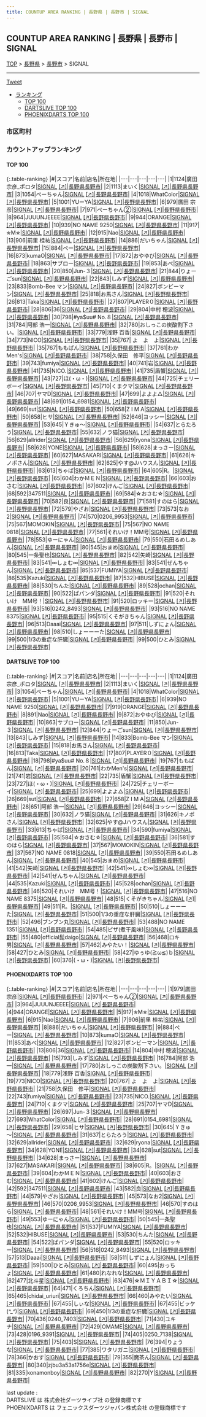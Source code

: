 ```yaml
---
title: COUNTUP AREA RANKING | 長野県 | 長野市 | SIGNAL
---
```

## COUNTUP AREA RANKING | 長野県 | 長野市 | SIGNAL

[TOP](/darts/rank/) > [長野県](/darts/rank/長野県/) > [長野市](/darts/rank/長野県/長野市/) > SIGNAL

___

<a href="https://twitter.com/share?ref_src=twsrc%5Etfw" data-text="COUNTUP AREA RANKING | 長野県長野市SIGNAL" class="twitter-share-button" data-hashtags="DARTSLIVE,PHOENIXDARTS,darts,ダーツ" data-show-count="false">Tweet</a>

* [ランキング](#カウントアップランキング)
    * [TOP 100](#top-100)
    * [DARTSLIVE TOP 100](#dartslive-top-100)
    * [PHOENIXDARTS TOP 100](#phoenixdarts-top-100)

### 市区町村

<ul>

</ul>

### カウントアップランキング

#### TOP 100



{:.table-ranking}
|#|スコア|名前|店名|所在地|
|---|---|---|---|---|
|1|1124|<span class="rank-name-dl">廣田宗彦_ポロタ</span>|<a href="/darts/rank/shops/f8ce31ae3980885bfec1ae84bb28bd87.html">SIGNAL</a> <a href="https://search.dartslive.com/jp/shop/f8ce31ae3980885bfec1ae84bb28bd87">[↗]</a>|<a href="/darts/rank/長野県/長野市">長野県長野市</a>|
|2|1113|<span class="rank-name-dl">まいく</span>|<a href="/darts/rank/shops/f8ce31ae3980885bfec1ae84bb28bd87.html">SIGNAL</a> <a href="https://search.dartslive.com/jp/shop/f8ce31ae3980885bfec1ae84bb28bd87">[↗]</a>|<a href="/darts/rank/長野県/長野市">長野県長野市</a>|
|3|1054|<span class="rank-name-dl">ぺーちゃん</span>|<a href="/darts/rank/shops/f8ce31ae3980885bfec1ae84bb28bd87.html">SIGNAL</a> <a href="https://search.dartslive.com/jp/shop/f8ce31ae3980885bfec1ae84bb28bd87">[↗]</a>|<a href="/darts/rank/長野県/長野市">長野県長野市</a>|
|4|1018|<span class="rank-name-dl">WhatColor</span>|<a href="/darts/rank/shops/f8ce31ae3980885bfec1ae84bb28bd87.html">SIGNAL</a> <a href="https://search.dartslive.com/jp/shop/f8ce31ae3980885bfec1ae84bb28bd87">[↗]</a>|<a href="/darts/rank/長野県/長野市">長野県長野市</a>|
|5|1001|<span class="rank-name-dl">YUーYA</span>|<a href="/darts/rank/shops/f8ce31ae3980885bfec1ae84bb28bd87.html">SIGNAL</a> <a href="https://search.dartslive.com/jp/shop/f8ce31ae3980885bfec1ae84bb28bd87">[↗]</a>|<a href="/darts/rank/長野県/長野市">長野県長野市</a>|
|6|979|<span class="rank-name-pd">廣田 宗彦</span>|<a href="/darts/rank/shops/65804.html">SIGNAL</a> <a href="https://vs.phoenixdarts.com/jp/shop/shopDetailInfo/s_65804?s_seq=65804">[↗]</a>|<a href="/darts/rank/長野県/長野市">長野県長野市</a>|
|7|971|<span class="rank-name-pd">ぺーちゃん②</span>|<a href="/darts/rank/shops/65804.html">SIGNAL</a> <a href="https://vs.phoenixdarts.com/jp/shop/shopDetailInfo/s_65804?s_seq=65804">[↗]</a>|<a href="/darts/rank/長野県/長野市">長野県長野市</a>|
|8|964|<span class="rank-name-pd">JUUUNJEEEE</span>|<a href="/darts/rank/shops/65804.html">SIGNAL</a> <a href="https://vs.phoenixdarts.com/jp/shop/shopDetailInfo/s_65804?s_seq=65804">[↗]</a>|<a href="/darts/rank/長野県/長野市">長野県長野市</a>|
|9|944|<span class="rank-name-pd">ORANGE</span>|<a href="/darts/rank/shops/65804.html">SIGNAL</a> <a href="https://vs.phoenixdarts.com/jp/shop/shopDetailInfo/s_65804?s_seq=65804">[↗]</a>|<a href="/darts/rank/長野県/長野市">長野県長野市</a>|
|10|939|<span class="rank-name-dl">NO NAME 9250</span>|<a href="/darts/rank/shops/f8ce31ae3980885bfec1ae84bb28bd87.html">SIGNAL</a> <a href="https://search.dartslive.com/jp/shop/f8ce31ae3980885bfec1ae84bb28bd87">[↗]</a>|<a href="/darts/rank/長野県/長野市">長野県長野市</a>|
|11|917|<span class="rank-name-pd">✯M✯</span>|<a href="/darts/rank/shops/65804.html">SIGNAL</a> <a href="https://vs.phoenixdarts.com/jp/shop/shopDetailInfo/s_65804?s_seq=65804">[↗]</a>|<a href="/darts/rank/長野県/長野市">長野県長野市</a>|
|12|915|<span class="rank-name-pd">Nao</span>|<a href="/darts/rank/shops/65804.html">SIGNAL</a> <a href="https://vs.phoenixdarts.com/jp/shop/shopDetailInfo/s_65804?s_seq=65804">[↗]</a>|<a href="/darts/rank/長野県/長野市">長野県長野市</a>|
|13|906|<span class="rank-name-pd"><span class="pro-icon-pd"></span>前里 桂祐</span>|<a href="/darts/rank/shops/65804.html">SIGNAL</a> <a href="https://vs.phoenixdarts.com/jp/shop/shopDetailInfo/s_65804?s_seq=65804">[↗]</a>|<a href="/darts/rank/長野県/長野市">長野県長野市</a>|
|14|886|<span class="rank-name-pd">だいちゃん</span>|<a href="/darts/rank/shops/65804.html">SIGNAL</a> <a href="https://vs.phoenixdarts.com/jp/shop/shopDetailInfo/s_65804?s_seq=65804">[↗]</a>|<a href="/darts/rank/長野県/長野市">長野県長野市</a>|
|15|884|<span class="rank-name-pd">ぺー</span>|<a href="/darts/rank/shops/65804.html">SIGNAL</a> <a href="https://vs.phoenixdarts.com/jp/shop/shopDetailInfo/s_65804?s_seq=65804">[↗]</a>|<a href="/darts/rank/長野県/長野市">長野県長野市</a>|
|16|873|<span class="rank-name-pd">kumaO</span>|<a href="/darts/rank/shops/65804.html">SIGNAL</a> <a href="https://vs.phoenixdarts.com/jp/shop/shopDetailInfo/s_65804?s_seq=65804">[↗]</a>|<a href="/darts/rank/長野県/長野市">長野県長野市</a>|
|17|872|<span class="rank-name-dl">おやゆび</span>|<a href="/darts/rank/shops/f8ce31ae3980885bfec1ae84bb28bd87.html">SIGNAL</a> <a href="https://search.dartslive.com/jp/shop/f8ce31ae3980885bfec1ae84bb28bd87">[↗]</a>|<a href="/darts/rank/長野県/長野市">長野県長野市</a>|
|18|863|<span class="rank-name-dl">サブロー</span>|<a href="/darts/rank/shops/f8ce31ae3980885bfec1ae84bb28bd87.html">SIGNAL</a> <a href="https://search.dartslive.com/jp/shop/f8ce31ae3980885bfec1ae84bb28bd87">[↗]</a>|<a href="/darts/rank/長野県/長野市">長野県長野市</a>|
|19|853|<span class="rank-name-pd">あべ</span>|<a href="/darts/rank/shops/65804.html">SIGNAL</a> <a href="https://vs.phoenixdarts.com/jp/shop/shopDetailInfo/s_65804?s_seq=65804">[↗]</a>|<a href="/darts/rank/長野県/長野市">長野県長野市</a>|
|20|850|<span class="rank-name-dl">Jun-３</span>|<a href="/darts/rank/shops/f8ce31ae3980885bfec1ae84bb28bd87.html">SIGNAL</a> <a href="https://search.dartslive.com/jp/shop/f8ce31ae3980885bfec1ae84bb28bd87">[↗]</a>|<a href="/darts/rank/長野県/長野市">長野県長野市</a>|
|21|844|<span class="rank-name-dl">りょーごsun</span>|<a href="/darts/rank/shops/f8ce31ae3980885bfec1ae84bb28bd87.html">SIGNAL</a> <a href="https://search.dartslive.com/jp/shop/f8ce31ae3980885bfec1ae84bb28bd87">[↗]</a>|<a href="/darts/rank/長野県/長野市">長野県長野市</a>|
|22|843|<span class="rank-name-dl">しみず</span>|<a href="/darts/rank/shops/f8ce31ae3980885bfec1ae84bb28bd87.html">SIGNAL</a> <a href="https://search.dartslive.com/jp/shop/f8ce31ae3980885bfec1ae84bb28bd87">[↗]</a>|<a href="/darts/rank/長野県/長野市">長野県長野市</a>|
|23|833|<span class="rank-name-dl">Bomb-Bee マン</span>|<a href="/darts/rank/shops/f8ce31ae3980885bfec1ae84bb28bd87.html">SIGNAL</a> <a href="https://search.dartslive.com/jp/shop/f8ce31ae3980885bfec1ae84bb28bd87">[↗]</a>|<a href="/darts/rank/長野県/長野市">長野県長野市</a>|
|24|827|<span class="rank-name-pd">ボンビーマン</span>|<a href="/darts/rank/shops/65804.html">SIGNAL</a> <a href="https://vs.phoenixdarts.com/jp/shop/shopDetailInfo/s_65804?s_seq=65804">[↗]</a>|<a href="/darts/rank/長野県/長野市">長野県長野市</a>|
|25|818|<span class="rank-name-dl">お馬さん</span>|<a href="/darts/rank/shops/f8ce31ae3980885bfec1ae84bb28bd87.html">SIGNAL</a> <a href="https://search.dartslive.com/jp/shop/f8ce31ae3980885bfec1ae84bb28bd87">[↗]</a>|<a href="/darts/rank/長野県/長野市">長野県長野市</a>|
|26|813|<span class="rank-name-dl">Taka</span>|<a href="/darts/rank/shops/f8ce31ae3980885bfec1ae84bb28bd87.html">SIGNAL</a> <a href="https://search.dartslive.com/jp/shop/f8ce31ae3980885bfec1ae84bb28bd87">[↗]</a>|<a href="/darts/rank/長野県/長野市">長野県長野市</a>|
|27|807|<span class="rank-name-dl">PLAYER０</span>|<a href="/darts/rank/shops/f8ce31ae3980885bfec1ae84bb28bd87.html">SIGNAL</a> <a href="https://search.dartslive.com/jp/shop/f8ce31ae3980885bfec1ae84bb28bd87">[↗]</a>|<a href="/darts/rank/長野県/長野市">長野県長野市</a>|
|28|806|<span class="rank-name-pd">36</span>|<a href="/darts/rank/shops/65804.html">SIGNAL</a> <a href="https://vs.phoenixdarts.com/jp/shop/shopDetailInfo/s_65804?s_seq=65804">[↗]</a>|<a href="/darts/rank/長野県/長野市">長野県長野市</a>|
|29|804|<span class="rank-name-pd"><span class="pro-icon-pd"></span>中村 穂波</span>|<a href="/darts/rank/shops/65804.html">SIGNAL</a> <a href="https://vs.phoenixdarts.com/jp/shop/shopDetailInfo/s_65804?s_seq=65804">[↗]</a>|<a href="/darts/rank/長野県/長野市">長野県長野市</a>|
|30|798|<span class="rank-name-dl">#ya$uu# No.８</span>|<a href="/darts/rank/shops/f8ce31ae3980885bfec1ae84bb28bd87.html">SIGNAL</a> <a href="https://search.dartslive.com/jp/shop/f8ce31ae3980885bfec1ae84bb28bd87">[↗]</a>|<a href="/darts/rank/長野県/長野市">長野県長野市</a>|
|31|784|<span class="rank-name-pd">阿部 浩一</span>|<a href="/darts/rank/shops/65804.html">SIGNAL</a> <a href="https://vs.phoenixdarts.com/jp/shop/shopDetailInfo/s_65804?s_seq=65804">[↗]</a>|<a href="/darts/rank/長野県/長野市">長野県長野市</a>|
|32|780|<span class="rank-name-pd">おしっこの炭酸割下さい。</span>|<a href="/darts/rank/shops/65804.html">SIGNAL</a> <a href="https://vs.phoenixdarts.com/jp/shop/shopDetailInfo/s_65804?s_seq=65804">[↗]</a>|<a href="/darts/rank/長野県/長野市">長野県長野市</a>|
|33|779|<span class="rank-name-pd"><span class="pro-icon-pd"></span>浅野 百香</span>|<a href="/darts/rank/shops/65804.html">SIGNAL</a> <a href="https://vs.phoenixdarts.com/jp/shop/shopDetailInfo/s_65804?s_seq=65804">[↗]</a>|<a href="/darts/rank/長野県/長野市">長野県長野市</a>|
|34|773|<span class="rank-name-pd">NICO</span>|<a href="/darts/rank/shops/65804.html">SIGNAL</a> <a href="https://vs.phoenixdarts.com/jp/shop/shopDetailInfo/s_65804?s_seq=65804">[↗]</a>|<a href="/darts/rank/長野県/長野市">長野県長野市</a>|
|35|767|<span class="rank-name-pd"> よ　よ　よ</span>|<a href="/darts/rank/shops/65804.html">SIGNAL</a> <a href="https://vs.phoenixdarts.com/jp/shop/shopDetailInfo/s_65804?s_seq=65804">[↗]</a>|<a href="/darts/rank/長野県/長野市">長野県長野市</a>|
|35|767|<span class="rank-name-dl">ももぱん</span>|<a href="/darts/rank/shops/f8ce31ae3980885bfec1ae84bb28bd87.html">SIGNAL</a> <a href="https://search.dartslive.com/jp/shop/f8ce31ae3980885bfec1ae84bb28bd87">[↗]</a>|<a href="/darts/rank/長野県/長野市">長野県長野市</a>|
|37|761|<span class="rank-name-dl">わかMen&#x27;s</span>|<a href="/darts/rank/shops/f8ce31ae3980885bfec1ae84bb28bd87.html">SIGNAL</a> <a href="https://search.dartslive.com/jp/shop/f8ce31ae3980885bfec1ae84bb28bd87">[↗]</a>|<a href="/darts/rank/長野県/長野市">長野県長野市</a>|
|38|758|<span class="rank-name-pd">久保田　修平</span>|<a href="/darts/rank/shops/65804.html">SIGNAL</a> <a href="https://vs.phoenixdarts.com/jp/shop/shopDetailInfo/s_65804?s_seq=65804">[↗]</a>|<a href="/darts/rank/長野県/長野市">長野県長野市</a>|
|39|743|<span class="rank-name-pd">fumiya</span>|<a href="/darts/rank/shops/65804.html">SIGNAL</a> <a href="https://vs.phoenixdarts.com/jp/shop/shopDetailInfo/s_65804?s_seq=65804">[↗]</a>|<a href="/darts/rank/長野県/長野市">長野県長野市</a>|
|40|741|<span class="rank-name-dl">岩</span>|<a href="/darts/rank/shops/f8ce31ae3980885bfec1ae84bb28bd87.html">SIGNAL</a> <a href="https://search.dartslive.com/jp/shop/f8ce31ae3980885bfec1ae84bb28bd87">[↗]</a>|<a href="/darts/rank/長野県/長野市">長野県長野市</a>|
|41|735|<span class="rank-name-pd">NICO.</span>|<a href="/darts/rank/shops/65804.html">SIGNAL</a> <a href="https://vs.phoenixdarts.com/jp/shop/shopDetailInfo/s_65804?s_seq=65804">[↗]</a>|<a href="/darts/rank/長野県/長野市">長野県長野市</a>|
|41|735|<span class="rank-name-dl">盾蟹</span>|<a href="/darts/rank/shops/f8ce31ae3980885bfec1ae84bb28bd87.html">SIGNAL</a> <a href="https://search.dartslive.com/jp/shop/f8ce31ae3980885bfec1ae84bb28bd87">[↗]</a>|<a href="/darts/rank/長野県/長野市">長野県長野市</a>|
|43|727|<span class="rank-name-dl">ほ(・ω・)</span>|<a href="/darts/rank/shops/f8ce31ae3980885bfec1ae84bb28bd87.html">SIGNAL</a> <a href="https://search.dartslive.com/jp/shop/f8ce31ae3980885bfec1ae84bb28bd87">[↗]</a>|<a href="/darts/rank/長野県/長野市">長野県長野市</a>|
|44|725|<span class="rank-name-dl">チェリーボーイ</span>|<a href="/darts/rank/shops/f8ce31ae3980885bfec1ae84bb28bd87.html">SIGNAL</a> <a href="https://search.dartslive.com/jp/shop/f8ce31ae3980885bfec1ae84bb28bd87">[↗]</a>|<a href="/darts/rank/長野県/長野市">長野県長野市</a>|
|45|710|<span class="rank-name-pd">くまクマ</span>|<a href="/darts/rank/shops/65804.html">SIGNAL</a> <a href="https://vs.phoenixdarts.com/jp/shop/shopDetailInfo/s_65804?s_seq=65804">[↗]</a>|<a href="/darts/rank/長野県/長野市">長野県長野市</a>|
|46|707|<span class="rank-name-pd">ヤマD</span>|<a href="/darts/rank/shops/65804.html">SIGNAL</a> <a href="https://vs.phoenixdarts.com/jp/shop/shopDetailInfo/s_65804?s_seq=65804">[↗]</a>|<a href="/darts/rank/長野県/長野市">長野県長野市</a>|
|47|699|<span class="rank-name-dl">よよよ△</span>|<a href="/darts/rank/shops/f8ce31ae3980885bfec1ae84bb28bd87.html">SIGNAL</a> <a href="https://search.dartslive.com/jp/shop/f8ce31ae3980885bfec1ae84bb28bd87">[↗]</a>|<a href="/darts/rank/長野県/長野市">長野県長野市</a>|
|48|691|<span class="rank-name-pd">0154_6981</span>|<a href="/darts/rank/shops/65804.html">SIGNAL</a> <a href="https://vs.phoenixdarts.com/jp/shop/shopDetailInfo/s_65804?s_seq=65804">[↗]</a>|<a href="/darts/rank/長野県/長野市">長野県長野市</a>|
|49|669|<span class="rank-name-dl">sut</span>|<a href="/darts/rank/shops/f8ce31ae3980885bfec1ae84bb28bd87.html">SIGNAL</a> <a href="https://search.dartslive.com/jp/shop/f8ce31ae3980885bfec1ae84bb28bd87">[↗]</a>|<a href="/darts/rank/長野県/長野市">長野県長野市</a>|
|50|658|<span class="rank-name-dl">Z I M A</span>|<a href="/darts/rank/shops/f8ce31ae3980885bfec1ae84bb28bd87.html">SIGNAL</a> <a href="https://search.dartslive.com/jp/shop/f8ce31ae3980885bfec1ae84bb28bd87">[↗]</a>|<a href="/darts/rank/長野県/長野市">長野県長野市</a>|
|50|658|<span class="rank-name-pd">ヒサ</span>|<a href="/darts/rank/shops/65804.html">SIGNAL</a> <a href="https://vs.phoenixdarts.com/jp/shop/shopDetailInfo/s_65804?s_seq=65804">[↗]</a>|<a href="/darts/rank/長野県/長野市">長野県長野市</a>|
|52|646|<span class="rank-name-dl">ヨッシー</span>|<a href="/darts/rank/shops/f8ce31ae3980885bfec1ae84bb28bd87.html">SIGNAL</a> <a href="https://search.dartslive.com/jp/shop/f8ce31ae3980885bfec1ae84bb28bd87">[↗]</a>|<a href="/darts/rank/長野県/長野市">長野県長野市</a>|
|53|645|<span class="rank-name-pd">Ｙきゅ～</span>|<a href="/darts/rank/shops/65804.html">SIGNAL</a> <a href="https://vs.phoenixdarts.com/jp/shop/shopDetailInfo/s_65804?s_seq=65804">[↗]</a>|<a href="/darts/rank/長野県/長野市">長野県長野市</a>|
|54|637|<span class="rank-name-pd">とらたろう</span>|<a href="/darts/rank/shops/65804.html">SIGNAL</a> <a href="https://vs.phoenixdarts.com/jp/shop/shopDetailInfo/s_65804?s_seq=65804">[↗]</a>|<a href="/darts/rank/長野県/長野市">長野県長野市</a>|
|55|632|<span class="rank-name-dl">ノラ猫</span>|<a href="/darts/rank/shops/f8ce31ae3980885bfec1ae84bb28bd87.html">SIGNAL</a> <a href="https://search.dartslive.com/jp/shop/f8ce31ae3980885bfec1ae84bb28bd87">[↗]</a>|<a href="/darts/rank/長野県/長野市">長野県長野市</a>|
|56|629|<span class="rank-name-pd">allrider</span>|<a href="/darts/rank/shops/65804.html">SIGNAL</a> <a href="https://vs.phoenixdarts.com/jp/shop/shopDetailInfo/s_65804?s_seq=65804">[↗]</a>|<a href="/darts/rank/長野県/長野市">長野県長野市</a>|
|56|629|<span class="rank-name-pd">ryona</span>|<a href="/darts/rank/shops/65804.html">SIGNAL</a> <a href="https://vs.phoenixdarts.com/jp/shop/shopDetailInfo/s_65804?s_seq=65804">[↗]</a>|<a href="/darts/rank/長野県/長野市">長野県長野市</a>|
|58|628|<span class="rank-name-pd">YONE</span>|<a href="/darts/rank/shops/65804.html">SIGNAL</a> <a href="https://vs.phoenixdarts.com/jp/shop/shopDetailInfo/s_65804?s_seq=65804">[↗]</a>|<a href="/darts/rank/長野県/長野市">長野県長野市</a>|
|58|628|<span class="rank-name-pd">まっさー</span>|<a href="/darts/rank/shops/65804.html">SIGNAL</a> <a href="https://vs.phoenixdarts.com/jp/shop/shopDetailInfo/s_65804?s_seq=65804">[↗]</a>|<a href="/darts/rank/長野県/長野市">長野県長野市</a>|
|60|627|<span class="rank-name-pd">MASAKARI</span>|<a href="/darts/rank/shops/65804.html">SIGNAL</a> <a href="https://vs.phoenixdarts.com/jp/shop/shopDetailInfo/s_65804?s_seq=65804">[↗]</a>|<a href="/darts/rank/長野県/長野市">長野県長野市</a>|
|61|626|<span class="rank-name-dl">キノポさん</span>|<a href="/darts/rank/shops/f8ce31ae3980885bfec1ae84bb28bd87.html">SIGNAL</a> <a href="https://search.dartslive.com/jp/shop/f8ce31ae3980885bfec1ae84bb28bd87">[↗]</a>|<a href="/darts/rank/長野県/長野市">長野県長野市</a>|
|62|625|<span class="rank-name-dl">やす@Jハウスん</span>|<a href="/darts/rank/shops/f8ce31ae3980885bfec1ae84bb28bd87.html">SIGNAL</a> <a href="https://search.dartslive.com/jp/shop/f8ce31ae3980885bfec1ae84bb28bd87">[↗]</a>|<a href="/darts/rank/長野県/長野市">長野県長野市</a>|
|63|613|<span class="rank-name-dl">ちゃぱ</span>|<a href="/darts/rank/shops/f8ce31ae3980885bfec1ae84bb28bd87.html">SIGNAL</a> <a href="https://search.dartslive.com/jp/shop/f8ce31ae3980885bfec1ae84bb28bd87">[↗]</a>|<a href="/darts/rank/長野県/長野市">長野県長野市</a>|
|64|605|<span class="rank-name-pd">R。</span>|<a href="/darts/rank/shops/65804.html">SIGNAL</a> <a href="https://vs.phoenixdarts.com/jp/shop/shopDetailInfo/s_65804?s_seq=65804">[↗]</a>|<a href="/darts/rank/長野県/長野市">長野県長野市</a>|
|65|604|<span class="rank-name-pd">わかＭＥＮ</span>|<a href="/darts/rank/shops/65804.html">SIGNAL</a> <a href="https://vs.phoenixdarts.com/jp/shop/shopDetailInfo/s_65804?s_seq=65804">[↗]</a>|<a href="/darts/rank/長野県/長野市">長野県長野市</a>|
|66|603|<span class="rank-name-pd">おさむ</span>|<a href="/darts/rank/shops/65804.html">SIGNAL</a> <a href="https://vs.phoenixdarts.com/jp/shop/shopDetailInfo/s_65804?s_seq=65804">[↗]</a>|<a href="/darts/rank/長野県/長野市">長野県長野市</a>|
|67|602|<span class="rank-name-pd">けんご</span>|<a href="/darts/rank/shops/65804.html">SIGNAL</a> <a href="https://vs.phoenixdarts.com/jp/shop/shopDetailInfo/s_65804?s_seq=65804">[↗]</a>|<a href="/darts/rank/長野県/長野市">長野県長野市</a>|
|68|592|<span class="rank-name-pd">347511</span>|<a href="/darts/rank/shops/65804.html">SIGNAL</a> <a href="https://vs.phoenixdarts.com/jp/shop/shopDetailInfo/s_65804?s_seq=65804">[↗]</a>|<a href="/darts/rank/長野県/長野市">長野県長野市</a>|
|69|584|<span class="rank-name-dl">☆おさむ☆</span>|<a href="/darts/rank/shops/f8ce31ae3980885bfec1ae84bb28bd87.html">SIGNAL</a> <a href="https://search.dartslive.com/jp/shop/f8ce31ae3980885bfec1ae84bb28bd87">[↗]</a>|<a href="/darts/rank/長野県/長野市">長野県長野市</a>|
|70|582|<span class="rank-name-pd">良</span>|<a href="/darts/rank/shops/65804.html">SIGNAL</a> <a href="https://vs.phoenixdarts.com/jp/shop/shopDetailInfo/s_65804?s_seq=65804">[↗]</a>|<a href="/darts/rank/長野県/長野市">長野県長野市</a>|
|71|581|<span class="rank-name-dl">すのはら</span>|<a href="/darts/rank/shops/f8ce31ae3980885bfec1ae84bb28bd87.html">SIGNAL</a> <a href="https://search.dartslive.com/jp/shop/f8ce31ae3980885bfec1ae84bb28bd87">[↗]</a>|<a href="/darts/rank/長野県/長野市">長野県長野市</a>|
|72|579|<span class="rank-name-pd">やざお</span>|<a href="/darts/rank/shops/65804.html">SIGNAL</a> <a href="https://vs.phoenixdarts.com/jp/shop/shopDetailInfo/s_65804?s_seq=65804">[↗]</a>|<a href="/darts/rank/長野県/長野市">長野県長野市</a>|
|73|573|<span class="rank-name-pd">なお2</span>|<a href="/darts/rank/shops/65804.html">SIGNAL</a> <a href="https://vs.phoenixdarts.com/jp/shop/shopDetailInfo/s_65804?s_seq=65804">[↗]</a>|<a href="/darts/rank/長野県/長野市">長野県長野市</a>|
|74|570|<span class="rank-name-pd">0206_9953</span>|<a href="/darts/rank/shops/65804.html">SIGNAL</a> <a href="https://vs.phoenixdarts.com/jp/shop/shopDetailInfo/s_65804?s_seq=65804">[↗]</a>|<a href="/darts/rank/長野県/長野市">長野県長野市</a>|
|75|567|<span class="rank-name-dl">MOMOKIN</span>|<a href="/darts/rank/shops/f8ce31ae3980885bfec1ae84bb28bd87.html">SIGNAL</a> <a href="https://search.dartslive.com/jp/shop/f8ce31ae3980885bfec1ae84bb28bd87">[↗]</a>|<a href="/darts/rank/長野県/長野市">長野県長野市</a>|
|75|567|<span class="rank-name-dl">NO NAME 0818</span>|<a href="/darts/rank/shops/f8ce31ae3980885bfec1ae84bb28bd87.html">SIGNAL</a> <a href="https://search.dartslive.com/jp/shop/f8ce31ae3980885bfec1ae84bb28bd87">[↗]</a>|<a href="/darts/rank/長野県/長野市">長野県長野市</a>|
|77|561|<span class="rank-name-pd">それいけ！MM号</span>|<a href="/darts/rank/shops/65804.html">SIGNAL</a> <a href="https://vs.phoenixdarts.com/jp/shop/shopDetailInfo/s_65804?s_seq=65804">[↗]</a>|<a href="/darts/rank/長野県/長野市">長野県長野市</a>|
|78|553|<span class="rank-name-pd">ゆーにゃん</span>|<a href="/darts/rank/shops/65804.html">SIGNAL</a> <a href="https://vs.phoenixdarts.com/jp/shop/shopDetailInfo/s_65804?s_seq=65804">[↗]</a>|<a href="/darts/rank/長野県/長野市">長野県長野市</a>|
|79|550|<span class="rank-name-dl">石田るめしあん</span>|<a href="/darts/rank/shops/f8ce31ae3980885bfec1ae84bb28bd87.html">SIGNAL</a> <a href="https://search.dartslive.com/jp/shop/f8ce31ae3980885bfec1ae84bb28bd87">[↗]</a>|<a href="/darts/rank/長野県/長野市">長野県長野市</a>|
|80|545|<span class="rank-name-dl">おまめ</span>|<a href="/darts/rank/shops/f8ce31ae3980885bfec1ae84bb28bd87.html">SIGNAL</a> <a href="https://search.dartslive.com/jp/shop/f8ce31ae3980885bfec1ae84bb28bd87">[↗]</a>|<a href="/darts/rank/長野県/長野市">長野県長野市</a>|
|80|545|<span class="rank-name-pd">一条聖也</span>|<a href="/darts/rank/shops/65804.html">SIGNAL</a> <a href="https://vs.phoenixdarts.com/jp/shop/shopDetailInfo/s_65804?s_seq=65804">[↗]</a>|<a href="/darts/rank/長野県/長野市">長野県長野市</a>|
|82|542|<span class="rank-name-dl">矢崎</span>|<a href="/darts/rank/shops/f8ce31ae3980885bfec1ae84bb28bd87.html">SIGNAL</a> <a href="https://search.dartslive.com/jp/shop/f8ce31ae3980885bfec1ae84bb28bd87">[↗]</a>|<a href="/darts/rank/長野県/長野市">長野県長野市</a>|
|83|541|<span class="rank-name-dl">∞しょむ∞</span>|<a href="/darts/rank/shops/f8ce31ae3980885bfec1ae84bb28bd87.html">SIGNAL</a> <a href="https://search.dartslive.com/jp/shop/f8ce31ae3980885bfec1ae84bb28bd87">[↗]</a>|<a href="/darts/rank/長野県/長野市">長野県長野市</a>|
|83|541|<span class="rank-name-dl">ぜんちゃん</span>|<a href="/darts/rank/shops/f8ce31ae3980885bfec1ae84bb28bd87.html">SIGNAL</a> <a href="https://search.dartslive.com/jp/shop/f8ce31ae3980885bfec1ae84bb28bd87">[↗]</a>|<a href="/darts/rank/長野県/長野市">長野県長野市</a>|
|85|537|<span class="rank-name-pd">FUMIYA</span>|<a href="/darts/rank/shops/65804.html">SIGNAL</a> <a href="https://vs.phoenixdarts.com/jp/shop/shopDetailInfo/s_65804?s_seq=65804">[↗]</a>|<a href="/darts/rank/長野県/長野市">長野県長野市</a>|
|86|535|<span class="rank-name-dl">Kazuki</span>|<a href="/darts/rank/shops/f8ce31ae3980885bfec1ae84bb28bd87.html">SIGNAL</a> <a href="https://search.dartslive.com/jp/shop/f8ce31ae3980885bfec1ae84bb28bd87">[↗]</a>|<a href="/darts/rank/長野県/長野市">長野県長野市</a>|
|87|532|<span class="rank-name-pd">HIBUSE</span>|<a href="/darts/rank/shops/65804.html">SIGNAL</a> <a href="https://vs.phoenixdarts.com/jp/shop/shopDetailInfo/s_65804?s_seq=65804">[↗]</a>|<a href="/darts/rank/長野県/長野市">長野県長野市</a>|
|88|530|<span class="rank-name-pd">ちんた</span>|<a href="/darts/rank/shops/65804.html">SIGNAL</a> <a href="https://vs.phoenixdarts.com/jp/shop/shopDetailInfo/s_65804?s_seq=65804">[↗]</a>|<a href="/darts/rank/長野県/長野市">長野県長野市</a>|
|89|528|<span class="rank-name-dl">ochan</span>|<a href="/darts/rank/shops/f8ce31ae3980885bfec1ae84bb28bd87.html">SIGNAL</a> <a href="https://search.dartslive.com/jp/shop/f8ce31ae3980885bfec1ae84bb28bd87">[↗]</a>|<a href="/darts/rank/長野県/長野市">長野県長野市</a>|
|90|522|<span class="rank-name-pd">ぱパンダ</span>|<a href="/darts/rank/shops/65804.html">SIGNAL</a> <a href="https://vs.phoenixdarts.com/jp/shop/shopDetailInfo/s_65804?s_seq=65804">[↗]</a>|<a href="/darts/rank/長野県/長野市">長野県長野市</a>|
|91|520|<span class="rank-name-dl">それいけ　MM号！</span>|<a href="/darts/rank/shops/f8ce31ae3980885bfec1ae84bb28bd87.html">SIGNAL</a> <a href="https://search.dartslive.com/jp/shop/f8ce31ae3980885bfec1ae84bb28bd87">[↗]</a>|<a href="/darts/rank/長野県/長野市">長野県長野市</a>|
|91|520|<span class="rank-name-pd">ロッキー</span>|<a href="/darts/rank/shops/65804.html">SIGNAL</a> <a href="https://vs.phoenixdarts.com/jp/shop/shopDetailInfo/s_65804?s_seq=65804">[↗]</a>|<a href="/darts/rank/長野県/長野市">長野県長野市</a>|
|93|516|<span class="rank-name-pd">0242_8493</span>|<a href="/darts/rank/shops/65804.html">SIGNAL</a> <a href="https://vs.phoenixdarts.com/jp/shop/shopDetailInfo/s_65804?s_seq=65804">[↗]</a>|<a href="/darts/rank/長野県/長野市">長野県長野市</a>|
|93|516|<span class="rank-name-dl">NO NAME 8375</span>|<a href="/darts/rank/shops/f8ce31ae3980885bfec1ae84bb28bd87.html">SIGNAL</a> <a href="https://search.dartslive.com/jp/shop/f8ce31ae3980885bfec1ae84bb28bd87">[↗]</a>|<a href="/darts/rank/長野県/長野市">長野県長野市</a>|
|95|515|<span class="rank-name-dl">くそがきちゃん</span>|<a href="/darts/rank/shops/f8ce31ae3980885bfec1ae84bb28bd87.html">SIGNAL</a> <a href="https://search.dartslive.com/jp/shop/f8ce31ae3980885bfec1ae84bb28bd87">[↗]</a>|<a href="/darts/rank/長野県/長野市">長野県長野市</a>|
|96|513|<span class="rank-name-pd">Daaai</span>|<a href="/darts/rank/shops/65804.html">SIGNAL</a> <a href="https://vs.phoenixdarts.com/jp/shop/shopDetailInfo/s_65804?s_seq=65804">[↗]</a>|<a href="/darts/rank/長野県/長野市">長野県長野市</a>|
|97|511|<span class="rank-name-pd">しずにょん</span>|<a href="/darts/rank/shops/65804.html">SIGNAL</a> <a href="https://vs.phoenixdarts.com/jp/shop/shopDetailInfo/s_65804?s_seq=65804">[↗]</a>|<a href="/darts/rank/長野県/長野市">長野県長野市</a>|
|98|510|<span class="rank-name-dl">しょーーーた</span>|<a href="/darts/rank/shops/f8ce31ae3980885bfec1ae84bb28bd87.html">SIGNAL</a> <a href="https://search.dartslive.com/jp/shop/f8ce31ae3980885bfec1ae84bb28bd87">[↗]</a>|<a href="/darts/rank/長野県/長野市">長野県長野市</a>|
|99|500|<span class="rank-name-dl">1/3の重症な肝臓</span>|<a href="/darts/rank/shops/f8ce31ae3980885bfec1ae84bb28bd87.html">SIGNAL</a> <a href="https://search.dartslive.com/jp/shop/f8ce31ae3980885bfec1ae84bb28bd87">[↗]</a>|<a href="/darts/rank/長野県/長野市">長野県長野市</a>|
|99|500|<span class="rank-name-pd">ひとみ</span>|<a href="/darts/rank/shops/65804.html">SIGNAL</a> <a href="https://vs.phoenixdarts.com/jp/shop/shopDetailInfo/s_65804?s_seq=65804">[↗]</a>|<a href="/darts/rank/長野県/長野市">長野県長野市</a>|


#### DARTSLIVE TOP 100



{:.table-ranking}
|#|スコア|名前|店名|所在地|
|---|---|---|---|---|
|1|1124|<span class="rank-name-dl">廣田宗彦_ポロタ</span>|<a href="/darts/rank/shops/f8ce31ae3980885bfec1ae84bb28bd87.html">SIGNAL</a> <a href="https://search.dartslive.com/jp/shop/f8ce31ae3980885bfec1ae84bb28bd87">[↗]</a>|<a href="/darts/rank/長野県/長野市">長野県長野市</a>|
|2|1113|<span class="rank-name-dl">まいく</span>|<a href="/darts/rank/shops/f8ce31ae3980885bfec1ae84bb28bd87.html">SIGNAL</a> <a href="https://search.dartslive.com/jp/shop/f8ce31ae3980885bfec1ae84bb28bd87">[↗]</a>|<a href="/darts/rank/長野県/長野市">長野県長野市</a>|
|3|1054|<span class="rank-name-dl">ぺーちゃん</span>|<a href="/darts/rank/shops/f8ce31ae3980885bfec1ae84bb28bd87.html">SIGNAL</a> <a href="https://search.dartslive.com/jp/shop/f8ce31ae3980885bfec1ae84bb28bd87">[↗]</a>|<a href="/darts/rank/長野県/長野市">長野県長野市</a>|
|4|1018|<span class="rank-name-dl">WhatColor</span>|<a href="/darts/rank/shops/f8ce31ae3980885bfec1ae84bb28bd87.html">SIGNAL</a> <a href="https://search.dartslive.com/jp/shop/f8ce31ae3980885bfec1ae84bb28bd87">[↗]</a>|<a href="/darts/rank/長野県/長野市">長野県長野市</a>|
|5|1001|<span class="rank-name-dl">YUーYA</span>|<a href="/darts/rank/shops/f8ce31ae3980885bfec1ae84bb28bd87.html">SIGNAL</a> <a href="https://search.dartslive.com/jp/shop/f8ce31ae3980885bfec1ae84bb28bd87">[↗]</a>|<a href="/darts/rank/長野県/長野市">長野県長野市</a>|
|6|939|<span class="rank-name-dl">NO NAME 9250</span>|<a href="/darts/rank/shops/f8ce31ae3980885bfec1ae84bb28bd87.html">SIGNAL</a> <a href="https://search.dartslive.com/jp/shop/f8ce31ae3980885bfec1ae84bb28bd87">[↗]</a>|<a href="/darts/rank/長野県/長野市">長野県長野市</a>|
|7|919|<span class="rank-name-dl">ORANGE</span>|<a href="/darts/rank/shops/f8ce31ae3980885bfec1ae84bb28bd87.html">SIGNAL</a> <a href="https://search.dartslive.com/jp/shop/f8ce31ae3980885bfec1ae84bb28bd87">[↗]</a>|<a href="/darts/rank/長野県/長野市">長野県長野市</a>|
|8|891|<span class="rank-name-dl">Nao</span>|<a href="/darts/rank/shops/f8ce31ae3980885bfec1ae84bb28bd87.html">SIGNAL</a> <a href="https://search.dartslive.com/jp/shop/f8ce31ae3980885bfec1ae84bb28bd87">[↗]</a>|<a href="/darts/rank/長野県/長野市">長野県長野市</a>|
|9|872|<span class="rank-name-dl">おやゆび</span>|<a href="/darts/rank/shops/f8ce31ae3980885bfec1ae84bb28bd87.html">SIGNAL</a> <a href="https://search.dartslive.com/jp/shop/f8ce31ae3980885bfec1ae84bb28bd87">[↗]</a>|<a href="/darts/rank/長野県/長野市">長野県長野市</a>|
|10|863|<span class="rank-name-dl">サブロー</span>|<a href="/darts/rank/shops/f8ce31ae3980885bfec1ae84bb28bd87.html">SIGNAL</a> <a href="https://search.dartslive.com/jp/shop/f8ce31ae3980885bfec1ae84bb28bd87">[↗]</a>|<a href="/darts/rank/長野県/長野市">長野県長野市</a>|
|11|850|<span class="rank-name-dl">Jun-３</span>|<a href="/darts/rank/shops/f8ce31ae3980885bfec1ae84bb28bd87.html">SIGNAL</a> <a href="https://search.dartslive.com/jp/shop/f8ce31ae3980885bfec1ae84bb28bd87">[↗]</a>|<a href="/darts/rank/長野県/長野市">長野県長野市</a>|
|12|844|<span class="rank-name-dl">りょーごsun</span>|<a href="/darts/rank/shops/f8ce31ae3980885bfec1ae84bb28bd87.html">SIGNAL</a> <a href="https://search.dartslive.com/jp/shop/f8ce31ae3980885bfec1ae84bb28bd87">[↗]</a>|<a href="/darts/rank/長野県/長野市">長野県長野市</a>|
|13|843|<span class="rank-name-dl">しみず</span>|<a href="/darts/rank/shops/f8ce31ae3980885bfec1ae84bb28bd87.html">SIGNAL</a> <a href="https://search.dartslive.com/jp/shop/f8ce31ae3980885bfec1ae84bb28bd87">[↗]</a>|<a href="/darts/rank/長野県/長野市">長野県長野市</a>|
|14|833|<span class="rank-name-dl">Bomb-Bee マン</span>|<a href="/darts/rank/shops/f8ce31ae3980885bfec1ae84bb28bd87.html">SIGNAL</a> <a href="https://search.dartslive.com/jp/shop/f8ce31ae3980885bfec1ae84bb28bd87">[↗]</a>|<a href="/darts/rank/長野県/長野市">長野県長野市</a>|
|15|818|<span class="rank-name-dl">お馬さん</span>|<a href="/darts/rank/shops/f8ce31ae3980885bfec1ae84bb28bd87.html">SIGNAL</a> <a href="https://search.dartslive.com/jp/shop/f8ce31ae3980885bfec1ae84bb28bd87">[↗]</a>|<a href="/darts/rank/長野県/長野市">長野県長野市</a>|
|16|813|<span class="rank-name-dl">Taka</span>|<a href="/darts/rank/shops/f8ce31ae3980885bfec1ae84bb28bd87.html">SIGNAL</a> <a href="https://search.dartslive.com/jp/shop/f8ce31ae3980885bfec1ae84bb28bd87">[↗]</a>|<a href="/darts/rank/長野県/長野市">長野県長野市</a>|
|17|807|<span class="rank-name-dl">PLAYER０</span>|<a href="/darts/rank/shops/f8ce31ae3980885bfec1ae84bb28bd87.html">SIGNAL</a> <a href="https://search.dartslive.com/jp/shop/f8ce31ae3980885bfec1ae84bb28bd87">[↗]</a>|<a href="/darts/rank/長野県/長野市">長野県長野市</a>|
|18|798|<span class="rank-name-dl">#ya$uu# No.８</span>|<a href="/darts/rank/shops/f8ce31ae3980885bfec1ae84bb28bd87.html">SIGNAL</a> <a href="https://search.dartslive.com/jp/shop/f8ce31ae3980885bfec1ae84bb28bd87">[↗]</a>|<a href="/darts/rank/長野県/長野市">長野県長野市</a>|
|19|767|<span class="rank-name-dl">ももぱん</span>|<a href="/darts/rank/shops/f8ce31ae3980885bfec1ae84bb28bd87.html">SIGNAL</a> <a href="https://search.dartslive.com/jp/shop/f8ce31ae3980885bfec1ae84bb28bd87">[↗]</a>|<a href="/darts/rank/長野県/長野市">長野県長野市</a>|
|20|761|<span class="rank-name-dl">わかMen&#x27;s</span>|<a href="/darts/rank/shops/f8ce31ae3980885bfec1ae84bb28bd87.html">SIGNAL</a> <a href="https://search.dartslive.com/jp/shop/f8ce31ae3980885bfec1ae84bb28bd87">[↗]</a>|<a href="/darts/rank/長野県/長野市">長野県長野市</a>|
|21|741|<span class="rank-name-dl">岩</span>|<a href="/darts/rank/shops/f8ce31ae3980885bfec1ae84bb28bd87.html">SIGNAL</a> <a href="https://search.dartslive.com/jp/shop/f8ce31ae3980885bfec1ae84bb28bd87">[↗]</a>|<a href="/darts/rank/長野県/長野市">長野県長野市</a>|
|22|735|<span class="rank-name-dl">盾蟹</span>|<a href="/darts/rank/shops/f8ce31ae3980885bfec1ae84bb28bd87.html">SIGNAL</a> <a href="https://search.dartslive.com/jp/shop/f8ce31ae3980885bfec1ae84bb28bd87">[↗]</a>|<a href="/darts/rank/長野県/長野市">長野県長野市</a>|
|23|727|<span class="rank-name-dl">ほ(・ω・)</span>|<a href="/darts/rank/shops/f8ce31ae3980885bfec1ae84bb28bd87.html">SIGNAL</a> <a href="https://search.dartslive.com/jp/shop/f8ce31ae3980885bfec1ae84bb28bd87">[↗]</a>|<a href="/darts/rank/長野県/長野市">長野県長野市</a>|
|24|725|<span class="rank-name-dl">チェリーボーイ</span>|<a href="/darts/rank/shops/f8ce31ae3980885bfec1ae84bb28bd87.html">SIGNAL</a> <a href="https://search.dartslive.com/jp/shop/f8ce31ae3980885bfec1ae84bb28bd87">[↗]</a>|<a href="/darts/rank/長野県/長野市">長野県長野市</a>|
|25|699|<span class="rank-name-dl">よよよ△</span>|<a href="/darts/rank/shops/f8ce31ae3980885bfec1ae84bb28bd87.html">SIGNAL</a> <a href="https://search.dartslive.com/jp/shop/f8ce31ae3980885bfec1ae84bb28bd87">[↗]</a>|<a href="/darts/rank/長野県/長野市">長野県長野市</a>|
|26|669|<span class="rank-name-dl">sut</span>|<a href="/darts/rank/shops/f8ce31ae3980885bfec1ae84bb28bd87.html">SIGNAL</a> <a href="https://search.dartslive.com/jp/shop/f8ce31ae3980885bfec1ae84bb28bd87">[↗]</a>|<a href="/darts/rank/長野県/長野市">長野県長野市</a>|
|27|658|<span class="rank-name-dl">Z I M A</span>|<a href="/darts/rank/shops/f8ce31ae3980885bfec1ae84bb28bd87.html">SIGNAL</a> <a href="https://search.dartslive.com/jp/shop/f8ce31ae3980885bfec1ae84bb28bd87">[↗]</a>|<a href="/darts/rank/長野県/長野市">長野県長野市</a>|
|28|651|<span class="rank-name-dl">阿部 浩一</span>|<a href="/darts/rank/shops/f8ce31ae3980885bfec1ae84bb28bd87.html">SIGNAL</a> <a href="https://search.dartslive.com/jp/shop/f8ce31ae3980885bfec1ae84bb28bd87">[↗]</a>|<a href="/darts/rank/長野県/長野市">長野県長野市</a>|
|29|646|<span class="rank-name-dl">ヨッシー</span>|<a href="/darts/rank/shops/f8ce31ae3980885bfec1ae84bb28bd87.html">SIGNAL</a> <a href="https://search.dartslive.com/jp/shop/f8ce31ae3980885bfec1ae84bb28bd87">[↗]</a>|<a href="/darts/rank/長野県/長野市">長野県長野市</a>|
|30|632|<span class="rank-name-dl">ノラ猫</span>|<a href="/darts/rank/shops/f8ce31ae3980885bfec1ae84bb28bd87.html">SIGNAL</a> <a href="https://search.dartslive.com/jp/shop/f8ce31ae3980885bfec1ae84bb28bd87">[↗]</a>|<a href="/darts/rank/長野県/長野市">長野県長野市</a>|
|31|626|<span class="rank-name-dl">キノポさん</span>|<a href="/darts/rank/shops/f8ce31ae3980885bfec1ae84bb28bd87.html">SIGNAL</a> <a href="https://search.dartslive.com/jp/shop/f8ce31ae3980885bfec1ae84bb28bd87">[↗]</a>|<a href="/darts/rank/長野県/長野市">長野県長野市</a>|
|32|625|<span class="rank-name-dl">やす@Jハウスん</span>|<a href="/darts/rank/shops/f8ce31ae3980885bfec1ae84bb28bd87.html">SIGNAL</a> <a href="https://search.dartslive.com/jp/shop/f8ce31ae3980885bfec1ae84bb28bd87">[↗]</a>|<a href="/darts/rank/長野県/長野市">長野県長野市</a>|
|33|613|<span class="rank-name-dl">ちゃぱ</span>|<a href="/darts/rank/shops/f8ce31ae3980885bfec1ae84bb28bd87.html">SIGNAL</a> <a href="https://search.dartslive.com/jp/shop/f8ce31ae3980885bfec1ae84bb28bd87">[↗]</a>|<a href="/darts/rank/長野県/長野市">長野県長野市</a>|
|34|590|<span class="rank-name-dl">fumiya</span>|<a href="/darts/rank/shops/f8ce31ae3980885bfec1ae84bb28bd87.html">SIGNAL</a> <a href="https://search.dartslive.com/jp/shop/f8ce31ae3980885bfec1ae84bb28bd87">[↗]</a>|<a href="/darts/rank/長野県/長野市">長野県長野市</a>|
|35|584|<span class="rank-name-dl">☆おさむ☆</span>|<a href="/darts/rank/shops/f8ce31ae3980885bfec1ae84bb28bd87.html">SIGNAL</a> <a href="https://search.dartslive.com/jp/shop/f8ce31ae3980885bfec1ae84bb28bd87">[↗]</a>|<a href="/darts/rank/長野県/長野市">長野県長野市</a>|
|36|581|<span class="rank-name-dl">すのはら</span>|<a href="/darts/rank/shops/f8ce31ae3980885bfec1ae84bb28bd87.html">SIGNAL</a> <a href="https://search.dartslive.com/jp/shop/f8ce31ae3980885bfec1ae84bb28bd87">[↗]</a>|<a href="/darts/rank/長野県/長野市">長野県長野市</a>|
|37|567|<span class="rank-name-dl">MOMOKIN</span>|<a href="/darts/rank/shops/f8ce31ae3980885bfec1ae84bb28bd87.html">SIGNAL</a> <a href="https://search.dartslive.com/jp/shop/f8ce31ae3980885bfec1ae84bb28bd87">[↗]</a>|<a href="/darts/rank/長野県/長野市">長野県長野市</a>|
|37|567|<span class="rank-name-dl">NO NAME 0818</span>|<a href="/darts/rank/shops/f8ce31ae3980885bfec1ae84bb28bd87.html">SIGNAL</a> <a href="https://search.dartslive.com/jp/shop/f8ce31ae3980885bfec1ae84bb28bd87">[↗]</a>|<a href="/darts/rank/長野県/長野市">長野県長野市</a>|
|39|550|<span class="rank-name-dl">石田るめしあん</span>|<a href="/darts/rank/shops/f8ce31ae3980885bfec1ae84bb28bd87.html">SIGNAL</a> <a href="https://search.dartslive.com/jp/shop/f8ce31ae3980885bfec1ae84bb28bd87">[↗]</a>|<a href="/darts/rank/長野県/長野市">長野県長野市</a>|
|40|545|<span class="rank-name-dl">おまめ</span>|<a href="/darts/rank/shops/f8ce31ae3980885bfec1ae84bb28bd87.html">SIGNAL</a> <a href="https://search.dartslive.com/jp/shop/f8ce31ae3980885bfec1ae84bb28bd87">[↗]</a>|<a href="/darts/rank/長野県/長野市">長野県長野市</a>|
|41|542|<span class="rank-name-dl">矢崎</span>|<a href="/darts/rank/shops/f8ce31ae3980885bfec1ae84bb28bd87.html">SIGNAL</a> <a href="https://search.dartslive.com/jp/shop/f8ce31ae3980885bfec1ae84bb28bd87">[↗]</a>|<a href="/darts/rank/長野県/長野市">長野県長野市</a>|
|42|541|<span class="rank-name-dl">∞しょむ∞</span>|<a href="/darts/rank/shops/f8ce31ae3980885bfec1ae84bb28bd87.html">SIGNAL</a> <a href="https://search.dartslive.com/jp/shop/f8ce31ae3980885bfec1ae84bb28bd87">[↗]</a>|<a href="/darts/rank/長野県/長野市">長野県長野市</a>|
|42|541|<span class="rank-name-dl">ぜんちゃん</span>|<a href="/darts/rank/shops/f8ce31ae3980885bfec1ae84bb28bd87.html">SIGNAL</a> <a href="https://search.dartslive.com/jp/shop/f8ce31ae3980885bfec1ae84bb28bd87">[↗]</a>|<a href="/darts/rank/長野県/長野市">長野県長野市</a>|
|44|535|<span class="rank-name-dl">Kazuki</span>|<a href="/darts/rank/shops/f8ce31ae3980885bfec1ae84bb28bd87.html">SIGNAL</a> <a href="https://search.dartslive.com/jp/shop/f8ce31ae3980885bfec1ae84bb28bd87">[↗]</a>|<a href="/darts/rank/長野県/長野市">長野県長野市</a>|
|45|528|<span class="rank-name-dl">ochan</span>|<a href="/darts/rank/shops/f8ce31ae3980885bfec1ae84bb28bd87.html">SIGNAL</a> <a href="https://search.dartslive.com/jp/shop/f8ce31ae3980885bfec1ae84bb28bd87">[↗]</a>|<a href="/darts/rank/長野県/長野市">長野県長野市</a>|
|46|520|<span class="rank-name-dl">それいけ　MM号！</span>|<a href="/darts/rank/shops/f8ce31ae3980885bfec1ae84bb28bd87.html">SIGNAL</a> <a href="https://search.dartslive.com/jp/shop/f8ce31ae3980885bfec1ae84bb28bd87">[↗]</a>|<a href="/darts/rank/長野県/長野市">長野県長野市</a>|
|47|516|<span class="rank-name-dl">NO NAME 8375</span>|<a href="/darts/rank/shops/f8ce31ae3980885bfec1ae84bb28bd87.html">SIGNAL</a> <a href="https://search.dartslive.com/jp/shop/f8ce31ae3980885bfec1ae84bb28bd87">[↗]</a>|<a href="/darts/rank/長野県/長野市">長野県長野市</a>|
|48|515|<span class="rank-name-dl">くそがきちゃん</span>|<a href="/darts/rank/shops/f8ce31ae3980885bfec1ae84bb28bd87.html">SIGNAL</a> <a href="https://search.dartslive.com/jp/shop/f8ce31ae3980885bfec1ae84bb28bd87">[↗]</a>|<a href="/darts/rank/長野県/長野市">長野県長野市</a>|
|49|511|<span class="rank-name-dl">R。</span>|<a href="/darts/rank/shops/f8ce31ae3980885bfec1ae84bb28bd87.html">SIGNAL</a> <a href="https://search.dartslive.com/jp/shop/f8ce31ae3980885bfec1ae84bb28bd87">[↗]</a>|<a href="/darts/rank/長野県/長野市">長野県長野市</a>|
|50|510|<span class="rank-name-dl">しょーーーた</span>|<a href="/darts/rank/shops/f8ce31ae3980885bfec1ae84bb28bd87.html">SIGNAL</a> <a href="https://search.dartslive.com/jp/shop/f8ce31ae3980885bfec1ae84bb28bd87">[↗]</a>|<a href="/darts/rank/長野県/長野市">長野県長野市</a>|
|51|500|<span class="rank-name-dl">1/3の重症な肝臓</span>|<a href="/darts/rank/shops/f8ce31ae3980885bfec1ae84bb28bd87.html">SIGNAL</a> <a href="https://search.dartslive.com/jp/shop/f8ce31ae3980885bfec1ae84bb28bd87">[↗]</a>|<a href="/darts/rank/長野県/長野市">長野県長野市</a>|
|52|496|<span class="rank-name-dl">ブンブン丸</span>|<a href="/darts/rank/shops/f8ce31ae3980885bfec1ae84bb28bd87.html">SIGNAL</a> <a href="https://search.dartslive.com/jp/shop/f8ce31ae3980885bfec1ae84bb28bd87">[↗]</a>|<a href="/darts/rank/長野県/長野市">長野県長野市</a>|
|53|488|<span class="rank-name-dl">NO NAME 1351</span>|<a href="/darts/rank/shops/f8ce31ae3980885bfec1ae84bb28bd87.html">SIGNAL</a> <a href="https://search.dartslive.com/jp/shop/f8ce31ae3980885bfec1ae84bb28bd87">[↗]</a>|<a href="/darts/rank/長野県/長野市">長野県長野市</a>|
|54|485|<span class="rank-name-dl">ピザ(煮干風味)</span>|<a href="/darts/rank/shops/f8ce31ae3980885bfec1ae84bb28bd87.html">SIGNAL</a> <a href="https://search.dartslive.com/jp/shop/f8ce31ae3980885bfec1ae84bb28bd87">[↗]</a>|<a href="/darts/rank/長野県/長野市">長野県長野市</a>|
|55|480|<span class="rank-name-dl">official髭daigo</span>|<a href="/darts/rank/shops/f8ce31ae3980885bfec1ae84bb28bd87.html">SIGNAL</a> <a href="https://search.dartslive.com/jp/shop/f8ce31ae3980885bfec1ae84bb28bd87">[↗]</a>|<a href="/darts/rank/長野県/長野市">長野県長野市</a>|
|56|468|<span class="rank-name-dl">ロキ男</span>|<a href="/darts/rank/shops/f8ce31ae3980885bfec1ae84bb28bd87.html">SIGNAL</a> <a href="https://search.dartslive.com/jp/shop/f8ce31ae3980885bfec1ae84bb28bd87">[↗]</a>|<a href="/darts/rank/長野県/長野市">長野県長野市</a>|
|57|462|<span class="rank-name-dl">みやたい！</span>|<a href="/darts/rank/shops/f8ce31ae3980885bfec1ae84bb28bd87.html">SIGNAL</a> <a href="https://search.dartslive.com/jp/shop/f8ce31ae3980885bfec1ae84bb28bd87">[↗]</a>|<a href="/darts/rank/長野県/長野市">長野県長野市</a>|
|58|427|<span class="rank-name-dl">ひとみ</span>|<a href="/darts/rank/shops/f8ce31ae3980885bfec1ae84bb28bd87.html">SIGNAL</a> <a href="https://search.dartslive.com/jp/shop/f8ce31ae3980885bfec1ae84bb28bd87">[↗]</a>|<a href="/darts/rank/長野県/長野市">長野県長野市</a>|
|58|427|<span class="rank-name-dl">ゆぅゆ(≧ω≦)ｂ</span>|<a href="/darts/rank/shops/f8ce31ae3980885bfec1ae84bb28bd87.html">SIGNAL</a> <a href="https://search.dartslive.com/jp/shop/f8ce31ae3980885bfec1ae84bb28bd87">[↗]</a>|<a href="/darts/rank/長野県/長野市">長野県長野市</a>|
|60|376|<span class="rank-name-dl">(・ω・)</span>|<a href="/darts/rank/shops/f8ce31ae3980885bfec1ae84bb28bd87.html">SIGNAL</a> <a href="https://search.dartslive.com/jp/shop/f8ce31ae3980885bfec1ae84bb28bd87">[↗]</a>|<a href="/darts/rank/長野県/長野市">長野県長野市</a>|


#### PHOENIXDARTS TOP 100



{:.table-ranking}
|#|スコア|名前|店名|所在地|
|---|---|---|---|---|
|1|979|<span class="rank-name-pd">廣田 宗彦</span>|<a href="/darts/rank/shops/65804.html">SIGNAL</a> <a href="https://vs.phoenixdarts.com/jp/shop/shopDetailInfo/s_65804?s_seq=65804">[↗]</a>|<a href="/darts/rank/長野県/長野市">長野県長野市</a>|
|2|971|<span class="rank-name-pd">ぺーちゃん②</span>|<a href="/darts/rank/shops/65804.html">SIGNAL</a> <a href="https://vs.phoenixdarts.com/jp/shop/shopDetailInfo/s_65804?s_seq=65804">[↗]</a>|<a href="/darts/rank/長野県/長野市">長野県長野市</a>|
|3|964|<span class="rank-name-pd">JUUUNJEEEE</span>|<a href="/darts/rank/shops/65804.html">SIGNAL</a> <a href="https://vs.phoenixdarts.com/jp/shop/shopDetailInfo/s_65804?s_seq=65804">[↗]</a>|<a href="/darts/rank/長野県/長野市">長野県長野市</a>|
|4|944|<span class="rank-name-pd">ORANGE</span>|<a href="/darts/rank/shops/65804.html">SIGNAL</a> <a href="https://vs.phoenixdarts.com/jp/shop/shopDetailInfo/s_65804?s_seq=65804">[↗]</a>|<a href="/darts/rank/長野県/長野市">長野県長野市</a>|
|5|917|<span class="rank-name-pd">✯M✯</span>|<a href="/darts/rank/shops/65804.html">SIGNAL</a> <a href="https://vs.phoenixdarts.com/jp/shop/shopDetailInfo/s_65804?s_seq=65804">[↗]</a>|<a href="/darts/rank/長野県/長野市">長野県長野市</a>|
|6|915|<span class="rank-name-pd">Nao</span>|<a href="/darts/rank/shops/65804.html">SIGNAL</a> <a href="https://vs.phoenixdarts.com/jp/shop/shopDetailInfo/s_65804?s_seq=65804">[↗]</a>|<a href="/darts/rank/長野県/長野市">長野県長野市</a>|
|7|906|<span class="rank-name-pd"><span class="pro-icon-pd"></span>前里 桂祐</span>|<a href="/darts/rank/shops/65804.html">SIGNAL</a> <a href="https://vs.phoenixdarts.com/jp/shop/shopDetailInfo/s_65804?s_seq=65804">[↗]</a>|<a href="/darts/rank/長野県/長野市">長野県長野市</a>|
|8|886|<span class="rank-name-pd">だいちゃん</span>|<a href="/darts/rank/shops/65804.html">SIGNAL</a> <a href="https://vs.phoenixdarts.com/jp/shop/shopDetailInfo/s_65804?s_seq=65804">[↗]</a>|<a href="/darts/rank/長野県/長野市">長野県長野市</a>|
|9|884|<span class="rank-name-pd">ぺー</span>|<a href="/darts/rank/shops/65804.html">SIGNAL</a> <a href="https://vs.phoenixdarts.com/jp/shop/shopDetailInfo/s_65804?s_seq=65804">[↗]</a>|<a href="/darts/rank/長野県/長野市">長野県長野市</a>|
|10|873|<span class="rank-name-pd">kumaO</span>|<a href="/darts/rank/shops/65804.html">SIGNAL</a> <a href="https://vs.phoenixdarts.com/jp/shop/shopDetailInfo/s_65804?s_seq=65804">[↗]</a>|<a href="/darts/rank/長野県/長野市">長野県長野市</a>|
|11|853|<span class="rank-name-pd">あべ</span>|<a href="/darts/rank/shops/65804.html">SIGNAL</a> <a href="https://vs.phoenixdarts.com/jp/shop/shopDetailInfo/s_65804?s_seq=65804">[↗]</a>|<a href="/darts/rank/長野県/長野市">長野県長野市</a>|
|12|827|<span class="rank-name-pd">ボンビーマン</span>|<a href="/darts/rank/shops/65804.html">SIGNAL</a> <a href="https://vs.phoenixdarts.com/jp/shop/shopDetailInfo/s_65804?s_seq=65804">[↗]</a>|<a href="/darts/rank/長野県/長野市">長野県長野市</a>|
|13|806|<span class="rank-name-pd">36</span>|<a href="/darts/rank/shops/65804.html">SIGNAL</a> <a href="https://vs.phoenixdarts.com/jp/shop/shopDetailInfo/s_65804?s_seq=65804">[↗]</a>|<a href="/darts/rank/長野県/長野市">長野県長野市</a>|
|14|804|<span class="rank-name-pd"><span class="pro-icon-pd"></span>中村 穂波</span>|<a href="/darts/rank/shops/65804.html">SIGNAL</a> <a href="https://vs.phoenixdarts.com/jp/shop/shopDetailInfo/s_65804?s_seq=65804">[↗]</a>|<a href="/darts/rank/長野県/長野市">長野県長野市</a>|
|15|793|<span class="rank-name-pd">しみず</span>|<a href="/darts/rank/shops/65804.html">SIGNAL</a> <a href="https://vs.phoenixdarts.com/jp/shop/shopDetailInfo/s_65804?s_seq=65804">[↗]</a>|<a href="/darts/rank/長野県/長野市">長野県長野市</a>|
|16|784|<span class="rank-name-pd">阿部 浩一</span>|<a href="/darts/rank/shops/65804.html">SIGNAL</a> <a href="https://vs.phoenixdarts.com/jp/shop/shopDetailInfo/s_65804?s_seq=65804">[↗]</a>|<a href="/darts/rank/長野県/長野市">長野県長野市</a>|
|17|780|<span class="rank-name-pd">おしっこの炭酸割下さい。</span>|<a href="/darts/rank/shops/65804.html">SIGNAL</a> <a href="https://vs.phoenixdarts.com/jp/shop/shopDetailInfo/s_65804?s_seq=65804">[↗]</a>|<a href="/darts/rank/長野県/長野市">長野県長野市</a>|
|18|779|<span class="rank-name-pd"><span class="pro-icon-pd"></span>浅野 百香</span>|<a href="/darts/rank/shops/65804.html">SIGNAL</a> <a href="https://vs.phoenixdarts.com/jp/shop/shopDetailInfo/s_65804?s_seq=65804">[↗]</a>|<a href="/darts/rank/長野県/長野市">長野県長野市</a>|
|19|773|<span class="rank-name-pd">NICO</span>|<a href="/darts/rank/shops/65804.html">SIGNAL</a> <a href="https://vs.phoenixdarts.com/jp/shop/shopDetailInfo/s_65804?s_seq=65804">[↗]</a>|<a href="/darts/rank/長野県/長野市">長野県長野市</a>|
|20|767|<span class="rank-name-pd"> よ　よ　よ</span>|<a href="/darts/rank/shops/65804.html">SIGNAL</a> <a href="https://vs.phoenixdarts.com/jp/shop/shopDetailInfo/s_65804?s_seq=65804">[↗]</a>|<a href="/darts/rank/長野県/長野市">長野県長野市</a>|
|21|758|<span class="rank-name-pd">久保田　修平</span>|<a href="/darts/rank/shops/65804.html">SIGNAL</a> <a href="https://vs.phoenixdarts.com/jp/shop/shopDetailInfo/s_65804?s_seq=65804">[↗]</a>|<a href="/darts/rank/長野県/長野市">長野県長野市</a>|
|22|743|<span class="rank-name-pd">fumiya</span>|<a href="/darts/rank/shops/65804.html">SIGNAL</a> <a href="https://vs.phoenixdarts.com/jp/shop/shopDetailInfo/s_65804?s_seq=65804">[↗]</a>|<a href="/darts/rank/長野県/長野市">長野県長野市</a>|
|23|735|<span class="rank-name-pd">NICO.</span>|<a href="/darts/rank/shops/65804.html">SIGNAL</a> <a href="https://vs.phoenixdarts.com/jp/shop/shopDetailInfo/s_65804?s_seq=65804">[↗]</a>|<a href="/darts/rank/長野県/長野市">長野県長野市</a>|
|24|710|<span class="rank-name-pd">くまクマ</span>|<a href="/darts/rank/shops/65804.html">SIGNAL</a> <a href="https://vs.phoenixdarts.com/jp/shop/shopDetailInfo/s_65804?s_seq=65804">[↗]</a>|<a href="/darts/rank/長野県/長野市">長野県長野市</a>|
|25|707|<span class="rank-name-pd">ヤマD</span>|<a href="/darts/rank/shops/65804.html">SIGNAL</a> <a href="https://vs.phoenixdarts.com/jp/shop/shopDetailInfo/s_65804?s_seq=65804">[↗]</a>|<a href="/darts/rank/長野県/長野市">長野県長野市</a>|
|26|697|<span class="rank-name-pd">Jun-３</span>|<a href="/darts/rank/shops/65804.html">SIGNAL</a> <a href="https://vs.phoenixdarts.com/jp/shop/shopDetailInfo/s_65804?s_seq=65804">[↗]</a>|<a href="/darts/rank/長野県/長野市">長野県長野市</a>|
|27|693|<span class="rank-name-pd">WhatColor</span>|<a href="/darts/rank/shops/65804.html">SIGNAL</a> <a href="https://vs.phoenixdarts.com/jp/shop/shopDetailInfo/s_65804?s_seq=65804">[↗]</a>|<a href="/darts/rank/長野県/長野市">長野県長野市</a>|
|28|691|<span class="rank-name-pd">0154_6981</span>|<a href="/darts/rank/shops/65804.html">SIGNAL</a> <a href="https://vs.phoenixdarts.com/jp/shop/shopDetailInfo/s_65804?s_seq=65804">[↗]</a>|<a href="/darts/rank/長野県/長野市">長野県長野市</a>|
|29|658|<span class="rank-name-pd">ヒサ</span>|<a href="/darts/rank/shops/65804.html">SIGNAL</a> <a href="https://vs.phoenixdarts.com/jp/shop/shopDetailInfo/s_65804?s_seq=65804">[↗]</a>|<a href="/darts/rank/長野県/長野市">長野県長野市</a>|
|30|645|<span class="rank-name-pd">Ｙきゅ～</span>|<a href="/darts/rank/shops/65804.html">SIGNAL</a> <a href="https://vs.phoenixdarts.com/jp/shop/shopDetailInfo/s_65804?s_seq=65804">[↗]</a>|<a href="/darts/rank/長野県/長野市">長野県長野市</a>|
|31|637|<span class="rank-name-pd">とらたろう</span>|<a href="/darts/rank/shops/65804.html">SIGNAL</a> <a href="https://vs.phoenixdarts.com/jp/shop/shopDetailInfo/s_65804?s_seq=65804">[↗]</a>|<a href="/darts/rank/長野県/長野市">長野県長野市</a>|
|32|629|<span class="rank-name-pd">allrider</span>|<a href="/darts/rank/shops/65804.html">SIGNAL</a> <a href="https://vs.phoenixdarts.com/jp/shop/shopDetailInfo/s_65804?s_seq=65804">[↗]</a>|<a href="/darts/rank/長野県/長野市">長野県長野市</a>|
|32|629|<span class="rank-name-pd">ryona</span>|<a href="/darts/rank/shops/65804.html">SIGNAL</a> <a href="https://vs.phoenixdarts.com/jp/shop/shopDetailInfo/s_65804?s_seq=65804">[↗]</a>|<a href="/darts/rank/長野県/長野市">長野県長野市</a>|
|34|628|<span class="rank-name-pd">YONE</span>|<a href="/darts/rank/shops/65804.html">SIGNAL</a> <a href="https://vs.phoenixdarts.com/jp/shop/shopDetailInfo/s_65804?s_seq=65804">[↗]</a>|<a href="/darts/rank/長野県/長野市">長野県長野市</a>|
|34|628|<span class="rank-name-pd">sut</span>|<a href="/darts/rank/shops/65804.html">SIGNAL</a> <a href="https://vs.phoenixdarts.com/jp/shop/shopDetailInfo/s_65804?s_seq=65804">[↗]</a>|<a href="/darts/rank/長野県/長野市">長野県長野市</a>|
|34|628|<span class="rank-name-pd">まっさー</span>|<a href="/darts/rank/shops/65804.html">SIGNAL</a> <a href="https://vs.phoenixdarts.com/jp/shop/shopDetailInfo/s_65804?s_seq=65804">[↗]</a>|<a href="/darts/rank/長野県/長野市">長野県長野市</a>|
|37|627|<span class="rank-name-pd">MASAKARI</span>|<a href="/darts/rank/shops/65804.html">SIGNAL</a> <a href="https://vs.phoenixdarts.com/jp/shop/shopDetailInfo/s_65804?s_seq=65804">[↗]</a>|<a href="/darts/rank/長野県/長野市">長野県長野市</a>|
|38|605|<span class="rank-name-pd">R。</span>|<a href="/darts/rank/shops/65804.html">SIGNAL</a> <a href="https://vs.phoenixdarts.com/jp/shop/shopDetailInfo/s_65804?s_seq=65804">[↗]</a>|<a href="/darts/rank/長野県/長野市">長野県長野市</a>|
|39|604|<span class="rank-name-pd">わかＭＥＮ</span>|<a href="/darts/rank/shops/65804.html">SIGNAL</a> <a href="https://vs.phoenixdarts.com/jp/shop/shopDetailInfo/s_65804?s_seq=65804">[↗]</a>|<a href="/darts/rank/長野県/長野市">長野県長野市</a>|
|40|603|<span class="rank-name-pd">おさむ</span>|<a href="/darts/rank/shops/65804.html">SIGNAL</a> <a href="https://vs.phoenixdarts.com/jp/shop/shopDetailInfo/s_65804?s_seq=65804">[↗]</a>|<a href="/darts/rank/長野県/長野市">長野県長野市</a>|
|41|602|<span class="rank-name-pd">けんご</span>|<a href="/darts/rank/shops/65804.html">SIGNAL</a> <a href="https://vs.phoenixdarts.com/jp/shop/shopDetailInfo/s_65804?s_seq=65804">[↗]</a>|<a href="/darts/rank/長野県/長野市">長野県長野市</a>|
|42|592|<span class="rank-name-pd">347511</span>|<a href="/darts/rank/shops/65804.html">SIGNAL</a> <a href="https://vs.phoenixdarts.com/jp/shop/shopDetailInfo/s_65804?s_seq=65804">[↗]</a>|<a href="/darts/rank/長野県/長野市">長野県長野市</a>|
|43|582|<span class="rank-name-pd">良</span>|<a href="/darts/rank/shops/65804.html">SIGNAL</a> <a href="https://vs.phoenixdarts.com/jp/shop/shopDetailInfo/s_65804?s_seq=65804">[↗]</a>|<a href="/darts/rank/長野県/長野市">長野県長野市</a>|
|44|579|<span class="rank-name-pd">やざお</span>|<a href="/darts/rank/shops/65804.html">SIGNAL</a> <a href="https://vs.phoenixdarts.com/jp/shop/shopDetailInfo/s_65804?s_seq=65804">[↗]</a>|<a href="/darts/rank/長野県/長野市">長野県長野市</a>|
|45|573|<span class="rank-name-pd">なお2</span>|<a href="/darts/rank/shops/65804.html">SIGNAL</a> <a href="https://vs.phoenixdarts.com/jp/shop/shopDetailInfo/s_65804?s_seq=65804">[↗]</a>|<a href="/darts/rank/長野県/長野市">長野県長野市</a>|
|46|570|<span class="rank-name-pd">0206_9953</span>|<a href="/darts/rank/shops/65804.html">SIGNAL</a> <a href="https://vs.phoenixdarts.com/jp/shop/shopDetailInfo/s_65804?s_seq=65804">[↗]</a>|<a href="/darts/rank/長野県/長野市">長野県長野市</a>|
|46|570|<span class="rank-name-pd">すのはら</span>|<a href="/darts/rank/shops/65804.html">SIGNAL</a> <a href="https://vs.phoenixdarts.com/jp/shop/shopDetailInfo/s_65804?s_seq=65804">[↗]</a>|<a href="/darts/rank/長野県/長野市">長野県長野市</a>|
|48|561|<span class="rank-name-pd">それいけ！MM号</span>|<a href="/darts/rank/shops/65804.html">SIGNAL</a> <a href="https://vs.phoenixdarts.com/jp/shop/shopDetailInfo/s_65804?s_seq=65804">[↗]</a>|<a href="/darts/rank/長野県/長野市">長野県長野市</a>|
|49|553|<span class="rank-name-pd">ゆーにゃん</span>|<a href="/darts/rank/shops/65804.html">SIGNAL</a> <a href="https://vs.phoenixdarts.com/jp/shop/shopDetailInfo/s_65804?s_seq=65804">[↗]</a>|<a href="/darts/rank/長野県/長野市">長野県長野市</a>|
|50|545|<span class="rank-name-pd">一条聖也</span>|<a href="/darts/rank/shops/65804.html">SIGNAL</a> <a href="https://vs.phoenixdarts.com/jp/shop/shopDetailInfo/s_65804?s_seq=65804">[↗]</a>|<a href="/darts/rank/長野県/長野市">長野県長野市</a>|
|51|537|<span class="rank-name-pd">FUMIYA</span>|<a href="/darts/rank/shops/65804.html">SIGNAL</a> <a href="https://vs.phoenixdarts.com/jp/shop/shopDetailInfo/s_65804?s_seq=65804">[↗]</a>|<a href="/darts/rank/長野県/長野市">長野県長野市</a>|
|52|532|<span class="rank-name-pd">HIBUSE</span>|<a href="/darts/rank/shops/65804.html">SIGNAL</a> <a href="https://vs.phoenixdarts.com/jp/shop/shopDetailInfo/s_65804?s_seq=65804">[↗]</a>|<a href="/darts/rank/長野県/長野市">長野県長野市</a>|
|53|530|<span class="rank-name-pd">ちんた</span>|<a href="/darts/rank/shops/65804.html">SIGNAL</a> <a href="https://vs.phoenixdarts.com/jp/shop/shopDetailInfo/s_65804?s_seq=65804">[↗]</a>|<a href="/darts/rank/長野県/長野市">長野県長野市</a>|
|54|522|<span class="rank-name-pd">ぱパンダ</span>|<a href="/darts/rank/shops/65804.html">SIGNAL</a> <a href="https://vs.phoenixdarts.com/jp/shop/shopDetailInfo/s_65804?s_seq=65804">[↗]</a>|<a href="/darts/rank/長野県/長野市">長野県長野市</a>|
|55|520|<span class="rank-name-pd">ロッキー</span>|<a href="/darts/rank/shops/65804.html">SIGNAL</a> <a href="https://vs.phoenixdarts.com/jp/shop/shopDetailInfo/s_65804?s_seq=65804">[↗]</a>|<a href="/darts/rank/長野県/長野市">長野県長野市</a>|
|56|516|<span class="rank-name-pd">0242_8493</span>|<a href="/darts/rank/shops/65804.html">SIGNAL</a> <a href="https://vs.phoenixdarts.com/jp/shop/shopDetailInfo/s_65804?s_seq=65804">[↗]</a>|<a href="/darts/rank/長野県/長野市">長野県長野市</a>|
|57|513|<span class="rank-name-pd">Daaai</span>|<a href="/darts/rank/shops/65804.html">SIGNAL</a> <a href="https://vs.phoenixdarts.com/jp/shop/shopDetailInfo/s_65804?s_seq=65804">[↗]</a>|<a href="/darts/rank/長野県/長野市">長野県長野市</a>|
|58|511|<span class="rank-name-pd">しずにょん</span>|<a href="/darts/rank/shops/65804.html">SIGNAL</a> <a href="https://vs.phoenixdarts.com/jp/shop/shopDetailInfo/s_65804?s_seq=65804">[↗]</a>|<a href="/darts/rank/長野県/長野市">長野県長野市</a>|
|59|500|<span class="rank-name-pd">ひとみ</span>|<a href="/darts/rank/shops/65804.html">SIGNAL</a> <a href="https://vs.phoenixdarts.com/jp/shop/shopDetailInfo/s_65804?s_seq=65804">[↗]</a>|<a href="/darts/rank/長野県/長野市">長野県長野市</a>|
|60|495|<span class="rank-name-pd">おっちょ</span>|<a href="/darts/rank/shops/65804.html">SIGNAL</a> <a href="https://vs.phoenixdarts.com/jp/shop/shopDetailInfo/s_65804?s_seq=65804">[↗]</a>|<a href="/darts/rank/長野県/長野市">長野県長野市</a>|
|61|480|<span class="rank-name-pd">れなれな</span>|<a href="/darts/rank/shops/65804.html">SIGNAL</a> <a href="https://vs.phoenixdarts.com/jp/shop/shopDetailInfo/s_65804?s_seq=65804">[↗]</a>|<a href="/darts/rank/長野県/長野市">長野県長野市</a>|
|62|477|<span class="rank-name-pd">北斗星</span>|<a href="/darts/rank/shops/65804.html">SIGNAL</a> <a href="https://vs.phoenixdarts.com/jp/shop/shopDetailInfo/s_65804?s_seq=65804">[↗]</a>|<a href="/darts/rank/長野県/長野市">長野県長野市</a>|
|63|476|<span class="rank-name-pd">☆ＭＩＹＡＢＩ☆</span>|<a href="/darts/rank/shops/65804.html">SIGNAL</a> <a href="https://vs.phoenixdarts.com/jp/shop/shopDetailInfo/s_65804?s_seq=65804">[↗]</a>|<a href="/darts/rank/長野県/長野市">長野県長野市</a>|
|64|471|<span class="rank-name-pd">くろちん</span>|<a href="/darts/rank/shops/65804.html">SIGNAL</a> <a href="https://vs.phoenixdarts.com/jp/shop/shopDetailInfo/s_65804?s_seq=65804">[↗]</a>|<a href="/darts/rank/長野県/長野市">長野県長野市</a>|
|65|465|<span class="rank-name-pd">chidai_uriuri</span>|<a href="/darts/rank/shops/65804.html">SIGNAL</a> <a href="https://vs.phoenixdarts.com/jp/shop/shopDetailInfo/s_65804?s_seq=65804">[↗]</a>|<a href="/darts/rank/長野県/長野市">長野県長野市</a>|
|66|460|<span class="rank-name-pd">みやたい</span>|<a href="/darts/rank/shops/65804.html">SIGNAL</a> <a href="https://vs.phoenixdarts.com/jp/shop/shopDetailInfo/s_65804?s_seq=65804">[↗]</a>|<a href="/darts/rank/長野県/長野市">長野県長野市</a>|
|67|455|<span class="rank-name-pd">しぃな</span>|<a href="/darts/rank/shops/65804.html">SIGNAL</a> <a href="https://vs.phoenixdarts.com/jp/shop/shopDetailInfo/s_65804?s_seq=65804">[↗]</a>|<a href="/darts/rank/長野県/長野市">長野県長野市</a>|
|67|455|<span class="rank-name-pd">ビッケ(*^_^*)</span>|<a href="/darts/rank/shops/65804.html">SIGNAL</a> <a href="https://vs.phoenixdarts.com/jp/shop/shopDetailInfo/s_65804?s_seq=65804">[↗]</a>|<a href="/darts/rank/長野県/長野市">長野県長野市</a>|
|69|450|<span class="rank-name-pd">1/3の重症な肝臓</span>|<a href="/darts/rank/shops/65804.html">SIGNAL</a> <a href="https://vs.phoenixdarts.com/jp/shop/shopDetailInfo/s_65804?s_seq=65804">[↗]</a>|<a href="/darts/rank/長野県/長野市">長野県長野市</a>|
|70|436|<span class="rank-name-pd">0240_7403</span>|<a href="/darts/rank/shops/65804.html">SIGNAL</a> <a href="https://vs.phoenixdarts.com/jp/shop/shopDetailInfo/s_65804?s_seq=65804">[↗]</a>|<a href="/darts/rank/長野県/長野市">長野県長野市</a>|
|71|430|<span class="rank-name-pd">ユキナ</span>|<a href="/darts/rank/shops/65804.html">SIGNAL</a> <a href="https://vs.phoenixdarts.com/jp/shop/shopDetailInfo/s_65804?s_seq=65804">[↗]</a>|<a href="/darts/rank/長野県/長野市">長野県長野市</a>|
|72|429|<span class="rank-name-pd">OMAME</span>|<a href="/darts/rank/shops/65804.html">SIGNAL</a> <a href="https://vs.phoenixdarts.com/jp/shop/shopDetailInfo/s_65804?s_seq=65804">[↗]</a>|<a href="/darts/rank/長野県/長野市">長野県長野市</a>|
|73|428|<span class="rank-name-pd">0196_9391</span>|<a href="/darts/rank/shops/65804.html">SIGNAL</a> <a href="https://vs.phoenixdarts.com/jp/shop/shopDetailInfo/s_65804?s_seq=65804">[↗]</a>|<a href="/darts/rank/長野県/長野市">長野県長野市</a>|
|74|405|<span class="rank-name-pd">0250_7138</span>|<a href="/darts/rank/shops/65804.html">SIGNAL</a> <a href="https://vs.phoenixdarts.com/jp/shop/shopDetailInfo/s_65804?s_seq=65804">[↗]</a>|<a href="/darts/rank/長野県/長野市">長野県長野市</a>|
|75|403|<span class="rank-name-pd">S</span>|<a href="/darts/rank/shops/65804.html">SIGNAL</a> <a href="https://vs.phoenixdarts.com/jp/shop/shopDetailInfo/s_65804?s_seq=65804">[↗]</a>|<a href="/darts/rank/長野県/長野市">長野県長野市</a>|
|76|394|<span class="rank-name-pd">りょうな</span>|<a href="/darts/rank/shops/65804.html">SIGNAL</a> <a href="https://vs.phoenixdarts.com/jp/shop/shopDetailInfo/s_65804?s_seq=65804">[↗]</a>|<a href="/darts/rank/長野県/長野市">長野県長野市</a>|
|77|385|<span class="rank-name-pd">ワタリガニ</span>|<a href="/darts/rank/shops/65804.html">SIGNAL</a> <a href="https://vs.phoenixdarts.com/jp/shop/shopDetailInfo/s_65804?s_seq=65804">[↗]</a>|<a href="/darts/rank/長野県/長野市">長野県長野市</a>|
|78|366|<span class="rank-name-pd">かおす</span>|<a href="/darts/rank/shops/65804.html">SIGNAL</a> <a href="https://vs.phoenixdarts.com/jp/shop/shopDetailInfo/s_65804?s_seq=65804">[↗]</a>|<a href="/darts/rank/長野県/長野市">長野県長野市</a>|
|79|355|<span class="rank-name-pd">魔茶ん</span>|<a href="/darts/rank/shops/65804.html">SIGNAL</a> <a href="https://vs.phoenixdarts.com/jp/shop/shopDetailInfo/s_65804?s_seq=65804">[↗]</a>|<a href="/darts/rank/長野県/長野市">長野県長野市</a>|
|80|340|<span class="rank-name-pd">zjbu3a53a1756e</span>|<a href="/darts/rank/shops/65804.html">SIGNAL</a> <a href="https://vs.phoenixdarts.com/jp/shop/shopDetailInfo/s_65804?s_seq=65804">[↗]</a>|<a href="/darts/rank/長野県/長野市">長野県長野市</a>|
|81|335|<span class="rank-name-pd">konamonboy</span>|<a href="/darts/rank/shops/65804.html">SIGNAL</a> <a href="https://vs.phoenixdarts.com/jp/shop/shopDetailInfo/s_65804?s_seq=65804">[↗]</a>|<a href="/darts/rank/長野県/長野市">長野県長野市</a>|
|82|270|<span class="rank-name-pd">Y</span>|<a href="/darts/rank/shops/65804.html">SIGNAL</a> <a href="https://vs.phoenixdarts.com/jp/shop/shopDetailInfo/s_65804?s_seq=65804">[↗]</a>|<a href="/darts/rank/長野県/長野市">長野県長野市</a>|


<div class="footer border-top border-gray-light mt-5 pt-3 text-right text-gray">
    last update : <span style="font-weight: italic" id="foot_last_modified"></span><br />
    DARTSLIVE は 株式会社ダーツライブ社 の登録商標です<br />
    PHOENIXDARTS は フェニックスダーツジャパン株式会社 の登録商標です<br />
</div>

<script src="https://cdnjs.cloudflare.com/ajax/libs/jquery.tablesorter/2.31.3/js/jquery.tablesorter.min.js" integrity="sha512-qzgd5cYSZcosqpzpn7zF2ZId8f/8CHmFKZ8j7mU4OUXTNRd5g+ZHBPsgKEwoqxCtdQvExE5LprwwPAgoicguNg==" crossorigin="anonymous" referrerpolicy="no-referrer"></script>
<link rel="stylesheet" href="https://cdnjs.cloudflare.com/ajax/libs/jquery.tablesorter/2.31.3/css/theme.default.min.css" integrity="sha512-wghhOJkjQX0Lh3NSWvNKeZ0ZpNn+SPVXX1Qyc9OCaogADktxrBiBdKGDoqVUOyhStvMBmJQ8ZdMHiR3wuEq8+w==" crossorigin="anonymous" referrerpolicy="no-referrer" />
<script>
$(function() {
    $(".table-ranking").tablesorter({sortList:[[0, 0]]});
    $("#foot_last_modified").text(formatDate(new Date(document.lastModified), 'yyyy-MM-dd HH:mm:ss'));
});
</script>

<script async src="https://platform.twitter.com/widgets.js" charset="utf-8"></script>